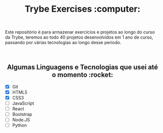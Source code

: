 <h1 align="center">Trybe Exercises :computer:</h1>
<br>
<p>Este repositório é para armazenar exercícios e projetos ao longo do curso da Trybe, 
teremos ao todo 40 projetos desenvolvidos em 1 ano de curso, passando por várias tecnologias
ao longo desse período.
</p>
<br>
<h2 align="center">Algumas Linguagens e Tecnologias que usei até o momento :rocket:</h2>

 - [x] Git
 - [x] HTML5
 - [x] CSS3
 - [ ] JavaScript
 - [ ] React
 - [ ] Bootstrap
 - [ ] Node.JS
 - [ ] Python
